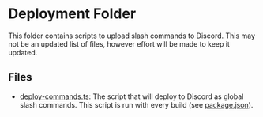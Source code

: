 # Deployment Folder
This folder contains scripts to upload slash commands to Discord. This may not be an updated list of files, however effort will be made to keep it updated.

## Files
- [deploy-commands.ts](deploy-commands.ts): The script that will deploy to Discord as global slash commands. This script is run with every build (see [package.json](/package.json#L32)).
